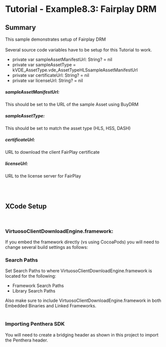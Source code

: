 Tutorial - Example8.3: Fairplay DRM
=======================================
## Summary
This sample demonstrates setup of Fairplay DRM
</br>
</br>
Several source code variables have to be setup for this Tutorial to work.

* private var sampleAssetManifestUrl: String? = nil
* private var sampleAssetType = kVDE_AssetType.vde_AssetTypeHLSsampleAssetManifestUrl
* private var certificateUrl: String? = nil
* private var licenseUrl: String? = nil

##### sampleAssetManifestUrl:
This should be set to the URL of the sample Asset using BuyDRM

##### sampleAssetType:
This should be set to match the asset type (HLS, HSS, DASH)

##### certificateUrl:
URL to download the client FairPlay certificate

##### licenseUrl:
URL to the license server for FairPlay

</br>

</br>

## XCode Setup
</br>

### VirtuosoClientDownloadEngine.framework:
If you embed the framework directly (vs using CocoaPods) you will need to change several build settings as follows:

### Search Paths
Set Search Paths to where VirtuosoClientDownloadEngine.framework is located for the following:</br>

* Framework Search Paths
* Library Search Paths

Also make sure to include VirtuosoClientDownloadEngine.framework in both Embedded Binaries and Linked Frameworks.
</br>
</br>
### Importing Penthera SDK
You will need to create a bridging header as shown in this project to import the Penthera header. 
